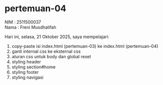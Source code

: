 # pertemuan-04

NIM : 2511500037<br>
Nama : Freni Musdhalifah<br> 

Hari ini, selasa, 21 Oktober 2025, saya mempelajari:
<ol>
  <li>copy-paste isi index.html (pertemuan-03) ke index.html (pertemuan-04)</li>
  <li>ganti internal css ke eksternal css</li>
  <li>aturan css untuk body dan global reset</li>
  <li>styling header</li>
  <li>styling section#home</li>
  <li>styling footer</li>
  <li> styling navigasi</li>
  </ol>